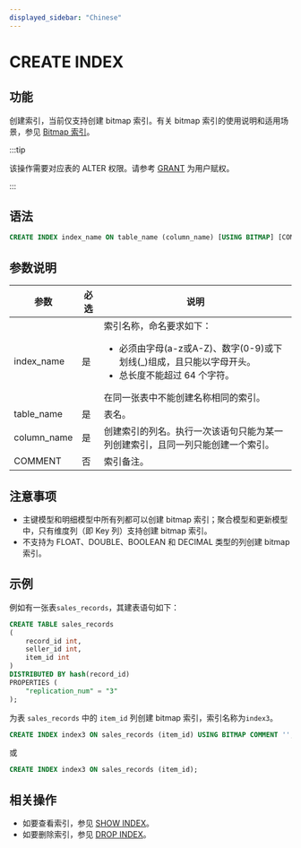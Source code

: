 ```yaml
---
displayed_sidebar: "Chinese"
---
```


# CREATE INDEX

## 功能

创建索引，当前仅支持创建 bitmap 索引。有关 bitmap 索引的使用说明和适用场景，参见 [Bitmap 索引](../../../using_starrocks/Bitmap_index.md)。

:::tip

该操作需要对应表的 ALTER 权限。请参考 [GRANT](../account-management/GRANT.md) 为用户赋权。

:::

## 语法

```SQL
CREATE INDEX index_name ON table_name (column_name) [USING BITMAP] [COMMENT'']
```

## 参数说明

| **参数**    | **必选** | **说明**                                                     |
| ----------- | -------- | ------------------------------------------------------------ |
| index_name  | 是       | 索引名称，命名要求如下：<ul><li>必须由字母(a-z或A-Z)、数字(0-9)或下划线(_)组成，且只能以字母开头。</li><li>总长度不能超过 64 个字符。</li></ul>在同一张表中不能创建名称相同的索引。 |
| table_name  | 是       | 表名。                                                       |
| column_name | 是       | 创建索引的列名。执行一次该语句只能为某一列创建索引，且同一列只能创建一个索引。 |
| COMMENT     | 否       | 索引备注。                                                   |

## 注意事项

- 主键模型和明细模型中所有列都可以创建 bitmap 索引；聚合模型和更新模型中，只有维度列（即 Key 列）支持创建 bitmap 索引。
- 不支持为 FLOAT、DOUBLE、BOOLEAN 和 DECIMAL 类型的列创建 bitmap 索引。

## 示例

例如有一张表`sales_records`，其建表语句如下：

```SQL
CREATE TABLE sales_records
(
    record_id int,
    seller_id int,
    item_id int
)
DISTRIBUTED BY hash(record_id)
PROPERTIES (
    "replication_num" = "3"
);
```

为表 `sales_records` 中的 `item_id` 列创建 bitmap 索引，索引名称为`index3`。

```SQL
CREATE INDEX index3 ON sales_records (item_id) USING BITMAP COMMENT '';
```

或

```SQL
CREATE INDEX index3 ON sales_records (item_id);
```

## 相关操作

- 如要查看索引，参见 [SHOW INDEX](../Administration/SHOW_INDEX.md)。
- 如要删除索引，参见 [DROP INDEX](../data-definition/DROP_INDEX.md)。
